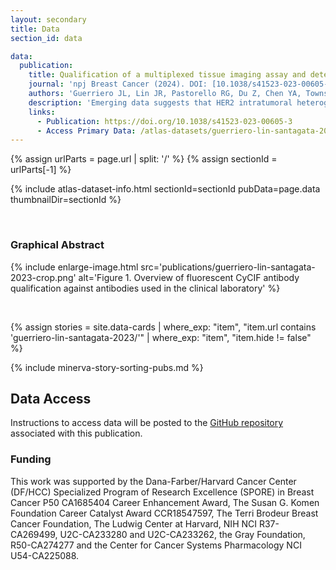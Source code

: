 ```yaml
---
layout: secondary
title: Data
section_id: data

data:
  publication:
    title: Qualification of a multiplexed tissue imaging assay and detection of novel patterns of HER2 heterogeneity in breast cancer
    journal: 'npj Breast Cancer (2024). DOI: [10.1038/s41523-023-00605-3](https://doi.org/10.1038/s41523-023-00605-3)'
    authors: 'Guerriero JL, Lin JR, Pastorello RG, Du Z, Chen YA, Townsend M, Shimada K, Hughes ME, Ren S, Tayob N, Zheng K, Mei S, Patterson A, Taneja K, Metzger O, Tolaney SM, Lin NU, Dillon DA, Schnitt SJ, Sorger PK, Mittendorf EA, Santagata S'
    description: 'Emerging data suggests that HER2 intratumoral heterogeneity (ITH) is associated with therapy resistance, highlighting the need for new strategies to assess HER2 ITH. A promising approach is leveraging multiplexed tissue analysis techniques such as cyclic immunofluorescence (CyCIF), which enable visualization and quantification of 10-60 antigens at single-cell resolution from individual tissue sections. In this study, we qualified a breast cancer specific antibody panel, including HER2, ER and PR, for multiplexed tissue imaging. We then compared the performance of these antibodies against established clinical standards using pixel-, cell- and tissue-level analyses, utilizing 866 tissue cores (representing 294 patients). To ensure reliability, the CyCIF antibodies were qualified against HER2 immunohistochemistry (IHC) and fluorescence in situ hybridization (FISH) data from the same samples. Our findings demonstrate the successful qualification of a breast cancer antibody panel for CyCIF, showing high concordance with established clinical antibodies. Subsequently, we employed the qualified antibodies, along with antibodies for CD45, CD68, PD-L1, p53, Ki67, pRB and AR to characterize 567 HER2+ invasive breast cancer samples from 189 patients. Through single-cell analysis we identified four distinct cell clusters within HER2+ breast cancer exhibiting heterogeneous HER2 expression. Furthermore, these clusters displayed variations in ER, PR, p53, AR and PD-L1 expression. To quantify the extent of heterogeneity, we calculated heterogeneity scores based on the diversity among these clusters. Our analysis revealed expression patterns that are relevant to breast cancer biology, with correlations to HER2 ITH and potential relevance to clinical outcome.'
    links:
      - Publication: https://doi.org/10.1038/s41523-023-00605-3  
      - Access Primary Data: /atlas-datasets/guerriero-lin-santagata-2023#data-access
---
```


{% assign urlParts = page.url | split: '/' %}
{% assign sectionId = urlParts[-1] %}

{% include atlas-dataset-info.html
    sectionId=sectionId
    pubData=page.data
    thumbnailDir=sectionId %}

<br>

### Graphical Abstract
{% include enlarge-image.html src='publications/guerriero-lin-santagata-2023-crop.png' alt='Figure 1. Overview of fluorescent CyCIF antibody qualification against antibodies used in the clinical laboratory' %}

<br>

{%
    assign stories = site.data-cards
    | where_exp: "item", "item.url contains 'guerriero-lin-santagata-2023/'"
    | where_exp: "item", "item.hide != false"
%}

{% include minerva-story-sorting-pubs.md %}

## Data Access
Instructions to access data will be posted to the [GitHub repository](https://github.com/labsyspharm/npjbcancer2023) associated with this publication.

### Funding  
This work was supported by the Dana-Farber/Harvard Cancer Center (DF/HCC) Specialized Program of Research Excellence (SPORE) in Breast Cancer P50 CA1685404 Career Enhancement Award, The Susan G. Komen Foundation Career Catalyst Award CCR18547597, The Terri Brodeur Breast Cancer Foundation, The Ludwig Center at Harvard, NIH NCI R37-CA269499, U2C-CA233280 and U2C-CA233262, the Gray Foundation, R50-CA274277 and the Center for Cancer Systems Pharmacology NCI U54-CA225088.
